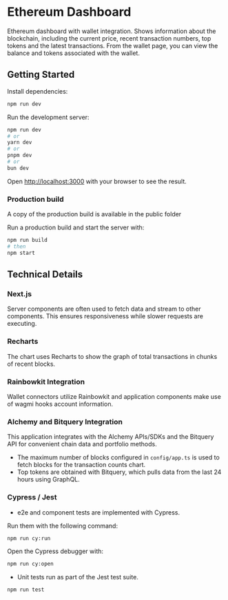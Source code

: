 # Ethereum Dashboard

Ethereum dashboard with wallet integration. Shows information about the blockchain, including the current price, recent transaction numbers, top tokens and the latest transactions. From the wallet page, you can view the balance and tokens associated with the wallet.

## Getting Started

Install dependencies:

```bash
npm run dev
```

Run the development server:

```bash
npm run dev
# or
yarn dev
# or
pnpm dev
# or
bun dev
```

Open [http://localhost:3000](http://localhost:3000) with your browser to see the result.

### Production build

A copy of the production build is available in the public folder

Run a production build and start the server with:

```bash
npm run build
# then
npm start
```

## Technical Details

### Next.js

Server components are often used to fetch data and stream to other components. This ensures responsiveness while slower requests are executing.

### Recharts

The chart uses Recharts to show the graph of total transactions in chunks of recent blocks.

### Rainbowkit Integration

Wallet connectors utilize Rainbowkit and application components make use of wagmi hooks account information.

### Alchemy and Bitquery Integration

This application integrates with the Alchemy APIs/SDKs and the Bitquery API for convenient chain data and portfolio methods.

- The maximum number of blocks configured in `config/app.ts` is used to fetch blocks for the transaction counts chart.
- Top tokens are obtained with Bitquery, which pulls data from the last 24 hours using GraphQL.

### Cypress / Jest

- e2e and component tests are implemented with Cypress.

Run them with the following command:

```bash
npm run cy:run
```

Open the Cypress debugger with:

```bash
npm run cy:open
```

- Unit tests run as part of the Jest test suite.

```bash
npm run test
```
